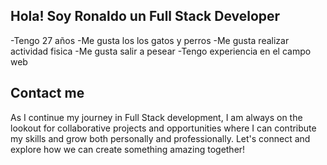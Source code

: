 ## Hola! Soy Ronaldo un Full Stack Developer
-Tengo 27 años
-Me gusta los los gatos y perros
-Me gusta realizar actividad fisica
-Me gusta salir a pesear
-Tengo experiencia en el campo web
## Contact me
As I continue my journey in Full Stack development, I am always on the lookout for collaborative projects and opportunities where I can contribute my skills and grow both personally and professionally. Let's connect and explore how we can create something amazing together!